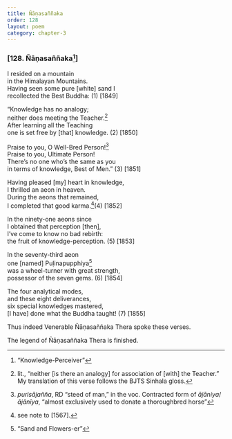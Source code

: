 ```yaml
---
title: Ñāṇasaññaka
order: 128
layout: poem
category: chapter-3
---
```


### \[128. Ñāṇasaññaka[^1]\]

I resided on a mountain  
in the Himalayan Mountains.  
Having seen some pure \[white\] sand I  
recollected the Best Buddha: (1) \[1849\]

“Knowledge has no analogy;  
neither does meeting the Teacher.[^2]  
After learning all the Teaching  
one is set free by \[that\] knowledge. (2) \[1850\]

Praise to you, O Well-Bred Person![^3]  
Praise to you, Ultimate Person!  
There’s no one who’s the same as you  
in terms of knowledge, Best of Men.” (3) \[1851\]

Having pleased \[my\] heart in knowledge,  
I thrilled an aeon in heaven.  
During the aeons that remained,  
I completed that good karma.[^4](4) \[1852\]

In the ninety-one aeons since  
I obtained that perception \[then\],  
I’ve come to know no bad rebirth:  
the fruit of knowledge-perception. (5) \[1853\]

In the seventy-third aeon  
one \[named\] Puḷinapupphiya[^5]  
was a wheel-turner with great strength,  
possessor of the seven gems. (6) \[1854\]

The four analytical modes,  
and these eight deliverances,  
six special knowledges mastered,  
\[I have\] done what the Buddha taught! (7) \[1855\]

Thus indeed Venerable Ñāṇasaññaka Thera spoke these verses.

The legend of Ñāṇasaññaka Thera is finished.

[^1]: “Knowledge-Perceiver”

[^2]: lit., “neither \[is there an analogy\] for association of \[with\] the Teacher.” My translation of this verse follows the BJTS Sinhala gloss.

[^3]: *purisājañña*, RD “steed of man,” in the voc. Contracted form of *ājāniya*/*ājānīya*, “almost exclusively used to donate a thoroughbred horse”

[^4]: see note to \[1567\].

[^5]: “Sand and Flowers-er”
